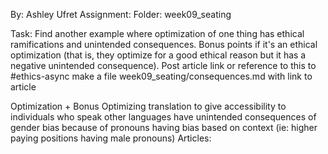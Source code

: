 

By: Ashley Ufret
Assignment: Folder: week09_seating

Task: Find another example where optimization of one thing has ethical ramifications and unintended consequences. Bonus points if it's an ethical optimization (that is, they optimize for a good ethical reason but it has a negative unintended consequence). Post article link or reference to this to #ethics-async
make a file week09_seating/consequences.md with link to article

Optimization + Bonus
Optimizing translation to give accessibility to individuals who speak other languages have unintended consequences of gender bias because of pronouns having bias based on context (ie: higher paying positions having male pronouns)
Articles: 
